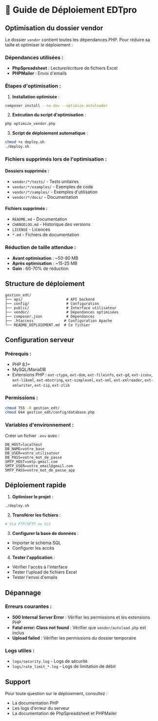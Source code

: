 # 🚀 Guide de Déploiement EDTpro

## Optimisation du dossier vendor

Le dossier `vendor` contient toutes les dépendances PHP. Pour réduire sa taille et optimiser le déploiement :

### Dépendances utilisées :
- **PhpSpreadsheet** : Lecture/écriture de fichiers Excel
- **PHPMailer** : Envoi d'emails

### Étapes d'optimisation :

1. **Installation optimisée** :
```bash
composer install --no-dev --optimize-autoloader
```

2. **Exécution du script d'optimisation** :
```bash
php optimize_vendor.php
```

3. **Script de déploiement automatique** :
```bash
chmod +x deploy.sh
./deploy.sh
```

### Fichiers supprimés lors de l'optimisation :

#### Dossiers supprimés :
- `vendor/*/tests/` - Tests unitaires
- `vendor/*/examples/` - Exemples de code
- `vendor/*/samples/` - Exemples d'utilisation
- `vendor/*/docs/` - Documentation

#### Fichiers supprimés :
- `README.md` - Documentation
- `CHANGELOG.md` - Historique des versions
- `LICENSE` - Licences
- `*.md` - Fichiers de documentation

### Réduction de taille attendue :
- **Avant optimisation** : ~50-80 MB
- **Après optimisation** : ~15-25 MB
- **Gain** : 60-70% de réduction

## Structure de déploiement

```
gestion_edt/
├── api/                    # API backend
├── config/                 # Configuration
├── public/                 # Interface utilisateur
├── vendor/                 # Dépendances optimisées
├── composer.json           # Dépendances
├── .htaccess              # Configuration Apache
└── README_DEPLOIEMENT.md  # Ce fichier
```

## Configuration serveur

### Prérequis :
- PHP 8.1+
- MySQL/MariaDB
- Extensions PHP : `ext-ctype`, `ext-dom`, `ext-fileinfo`, `ext-gd`, `ext-iconv`, `ext-libxml`, `ext-mbstring`, `ext-simplexml`, `ext-xml`, `ext-xmlreader`, `ext-xmlwriter`, `ext-zip`, `ext-zlib`

### Permissions :
```bash
chmod 755 -R gestion_edt/
chmod 644 gestion_edt/config/database.php
```

### Variables d'environnement :
Créer un fichier `.env` avec :
```
DB_HOST=localhost
DB_NAME=votre_base
DB_USER=votre_utilisateur
DB_PASS=votre_mot_de_passe
SMTP_HOST=smtp.gmail.com
SMTP_USER=votre_email@gmail.com
SMTP_PASS=votre_mot_de_passe_app
```

## Déploiement rapide

1. **Optimiser le projet** :
```bash
./deploy.sh
```

2. **Transférer les fichiers** :
```bash
# Via FTP/SFTP ou Git
```

3. **Configurer la base de données** :
- Importer le schéma SQL
- Configurer les accès

4. **Tester l'application** :
- Vérifier l'accès à l'interface
- Tester l'upload de fichiers Excel
- Tester l'envoi d'emails

## Dépannage

### Erreurs courantes :
- **500 Internal Server Error** : Vérifier les permissions et les extensions PHP
- **Fatal error: Class not found** : Vérifier que `vendor/autoload.php` est inclus
- **Upload failed** : Vérifier les permissions du dossier temporaire

### Logs utiles :
- `logs/security.log` - Logs de sécurité
- `logs/rate_limit_*.log` - Logs de limitation de débit

## Support

Pour toute question sur le déploiement, consultez :
- La documentation PHP
- Les logs d'erreur du serveur
- La documentation de PhpSpreadsheet et PHPMailer 